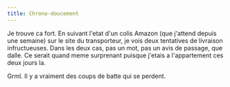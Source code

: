```yaml
---
title: Chrono-doucement
---
```


Je trouve ca fort. En suivant l'etat d'un colis Amazon (que j'attend depuis
une semaine) sur le site du transporteur, je vois deux tentatives de livraison
infructueuses. Dans les deux cas, pas un mot, pas un avis de passage, que
dalle. Ce serait quand meme surprenant puisque j'etais a l'appartement ces
deux jours la.

Grml. Il y a vraiment des coups de batte qui se perdent.

